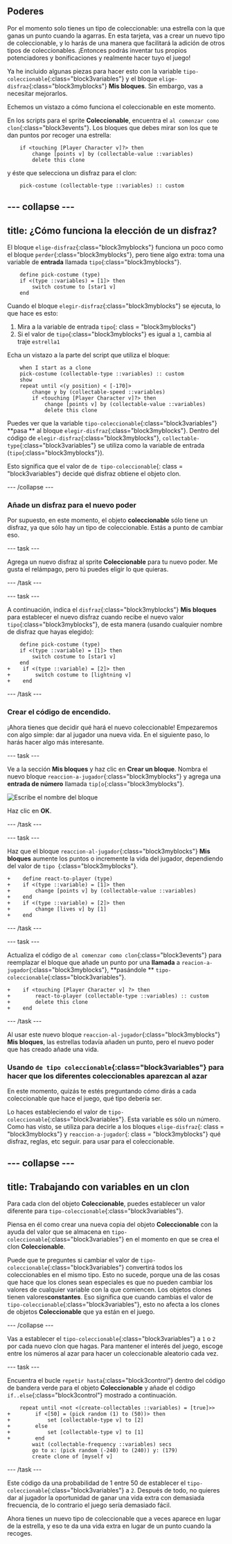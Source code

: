 ## Poderes

Por el momento solo tienes un tipo de coleccionable: una estrella con la que ganas un punto cuando la agarras. En esta tarjeta, vas a crear un nuevo tipo de coleccionable, y lo harás de una manera que facilitará la adición de otros tipos de coleccionables. ¡Entonces podrás inventar tus propios potenciadores y bonificaciones y realmente hacer tuyo el juego!

Ya he incluido algunas piezas para hacer esto con la variable `tipo-coleccionable`{:class="block3variables"} y el bloque `elige-disfraz`{:class="block3myblocks"} **Mis bloques**. Sin embargo, vas a necesitar mejorarlos.

Echemos un vistazo a cómo funciona el coleccionable en este momento.

En los scripts para el sprite **Coleccionable**, encuentra el `al comenzar como clon`{:class="block3events"}. Los bloques que debes mirar son los que te dan puntos por recoger una estrella:

```blocks3
    if <touching [Player Character v]?> then
        change [points v] by (collectable-value ::variables)
        delete this clone
```

y éste que selecciona un disfraz para el clon:

```blocks3
    pick-costume (collectable-type ::variables) :: custom
```

## \--- collapse \---

## title: ¿Cómo funciona la elección de un disfraz?

El bloque `elige-disfraz`{:class="block3myblocks"} funciona un poco como el bloque `perder`{:class="block3myblocks"}, pero tiene algo extra: toma una variable de **entrada** llamada `tipo`{:class="block3myblocks"}.

```blocks3
    define pick-costume (type)
    if <(type ::variables) = [1]> then
        switch costume to [star1 v]
    end
```

Cuando el bloque `elegir-disfraz`{:class="block3myblocks"} se ejecuta, lo que hace es esto:

1. Mira a la variable de entrada `tipo`{: class = "block3myblocks"}
2. Si el valor de `tipo`{:class="block3myblocks"} es igual a `1`, cambia al traje `estrella1`

Echa un vistazo a la parte del script que utiliza el bloque:

```blocks3
    when I start as a clone
    pick-costume (collectable-type ::variables) :: custom
    show
    repeat until <(y position) < [-170]>
        change y by (collectable-speed ::variables)
        if <touching [Player Character v]?> then
            change [points v] by (collectable-value ::variables)
            delete this clone
```

Puedes ver que la variable `tipo-coleccionable`{:class="block3variables"} **pasa ** al bloque `elegir-disfraz`{:class="block3myblocks"}. Dentro del código de `elegir-disfraz`{:class="block3myblocks"}, `collectable-type`{:class="block3variables"} se utiliza como la variable de entrada (`tipo`{:class="block3myblocks"}).

Esto significa que el valor de `de tipo-coleccionable`{: class = "block3variables"} decide qué disfraz obtiene el objeto clon.

\--- /collapse \---

### Añade un disfraz para el nuevo poder

Por supuesto, en este momento, el objeto **coleccionable** sólo tiene un disfraz, ya que sólo hay un tipo de coleccionable. Estás a punto de cambiar eso.

\--- task \---

Agrega un nuevo disfraz al sprite **Coleccionable** para tu nuevo poder. Me gusta el relámpago, pero tú puedes eligir lo que quieras.

\--- /task \---

\--- task \---

A continuación, indica el `disfraz`{:class="block3myblocks"} **Mis bloques** para establecer el nuevo disfraz cuando recibe el nuevo valor `tipo`{:class="block3myblocks"}, de esta manera \(usando cualquier nombre de disfraz que hayas elegido\):

```blocks3
    define pick-costume (type)
    if <(type ::variable) = [1]> then
        switch costume to [star1 v]
    end
+    if <(type ::variable) = [2]> then
+        switch costume to [lightning v]
+    end
```

\--- /task \---

### Crear el código de encendido.

¡Ahora tienes que decidir qué hará el nuevo coleccionable! Empezaremos con algo simple: dar al jugador una nueva vida. En el siguiente paso, lo harás hacer algo más interesante.

\--- task \---

Ve a la sección **Mis bloques** y haz clic en **Crear un bloque**. Nombra el nuevo bloque `reaccion-a-jugador`{:class="block3myblocks"} y agrega una **entrada de número** llamada `tip[o`{:class="block3myblocks"}.

![Escribe el nombre del bloque](images/powerupMakeName.png)

Haz clic en **OK**.

\--- /task \---

\--- task \---

Haz que el bloque `reaccion-al-jugador`{:class="block3myblocks"} **Mis bloques** aumente los puntos o incremente la vida del jugador, dependiendo del valor de `tipo `{:class="block3myblocks"}.

```blocks3
+    define react-to-player (type)
+    if <(type ::variable) = [1]> then
+        change [points v] by (collectable-value ::variables)
+    end
+    if <(type ::variable) = [2]> then
+        change [lives v] by [1]
+    end
```

\--- /task \---

\--- task \---

Actualiza el código de `al comenzar como clon`{:class="block3events"} para reemplazar el bloque que añade un punto por una **llamada** a `reacion-a-jugador`{:class="block3myblocks"}, **pasándole ** `tipo-coleccionable`{:class="block3variables"}.

```blocks3
+    if <touching [Player Character v] ?> then
+        react-to-player (collectable-type ::variables) :: custom
+        delete this clone
+    end
```

\--- /task \---

Al usar este nuevo bloque `reaccion-al-jugador`{:class="block3myblocks"} **Mis bloques**, las estrellas todavía añaden un punto, pero el nuevo poder que has creado añade una vida.

### Usando `de tipo coleccionable`{:class="block3variables"} para hacer que los diferentes coleccionables aparezcan al azar

En este momento, quizás te estés preguntando cómo dirás a cada coleccionable que hace el juego, qué tipo debería ser.

Lo haces estableciendo el valor de `tipo-coleccionable`{:class="block3variables"}. Esta variable es sólo un número. Como has visto, se utiliza para decirle a los bloques `elige-disfraz`{: class = "block3myblocks"} y `reaccion-a-jugador`{: class = "block3myblocks"} qué disfraz, reglas, etc seguir. para usar para el coleccionable.

## \--- collapse \---

## title: Trabajando con variables en un clon

Para cada clon del objeto **Coleccionable**, puedes establecer un valor diferente para `tipo-coleccionable`{:class="block3variables"}.

Piensa en él como crear una nueva copia del objeto **Coleccionable** con la ayuda del valor que se almacena en `tipo-coleccionable`{:class="block3variables"} en el momento en que se crea el clon **Coleccionable**.

Puede que te preguntes si cambiar el valor de `tipo-coleccionable`{:class="block3variables"} convertirá todos los coleccionables en el mismo tipo. Esto no sucede, porque una de las cosas que hace que los clones sean especiales es que no pueden cambiar los valores de cualquier variable con la que comiencen. Los objetos clones tienen valores**constantes**. Eso significa que cuando cambias el valor de `tipo-coleccionable`{:class="block3variables"}, esto no afecta a los clones de objetos **Coleccionable** que ya están en el juego.

\--- /collapse \---

Vas a establecer el `tipo-coleccionable`{:class="block3variables"} a `1` o `2` por cada nuevo clon que hagas. Para mantener el interés del juego, escoge entre los números al azar para hacer un coleccionable aleatorio cada vez.

\--- task \---

Encuentra el bucle `repetir hasta`{:class="block3control"} dentro del código de bandera verde para el objeto **Coleccionable** y añade el código `if..else`{:class="block3control"} mostrado a continuación.

```blocks3
    repeat until <not <(create-collectables ::variables) = [true]>>
+        if <[50] = (pick random (1) to (50))> then
+            set [collectable-type v] to [2]
+        else
+            set [collectable-type v] to [1]
+        end
        wait (collectable-frequency ::variables) secs
        go to x: (pick random (-240) to (240)) y: (179)
        create clone of [myself v]
```

\--- /task \---

Este código da una probabilidad de 1 entre 50 de establecer el `tipo-coleccionable`{:class="block3variables"} a `2`. Después de todo, no quieres dar al jugador la oportunidad de ganar una vida extra con demasiada frecuencia, de lo contrario el juego sería demasiado fácil.

Ahora tienes un nuevo tipo de coleccionable que a veces aparece en lugar de la estrella, y eso te da una vida extra en lugar de un punto cuando la recoges.